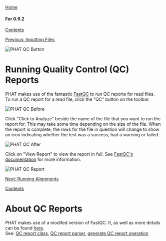 [Home](https://chgibb.github.io/PHATDocs/)

#### For 0.9.2
[Contents](https://chgibb.github.io/PHATDocs/docs/releases/0.9.2/home)

[Previous: Inputting Files](https://chgibb.github.io/PHATDocs/docs/releases/0.9.2/inputtingFiles)

![PHAT QC Button](https://chgibb.github.io//PHATDocs/docs/releases/0.9.2/QCButton.png)

# Running Quality Control (QC) Reports
PHAT makes use of the fantastic [FastQC](https://www.bioinformatics.babraham.ac.uk/projects/fastqc/) to run QC reports for read files.  
To run a QC report for a read file, click the "QC" button on the toolbar.

![PHAT QC Before](https://chgibb.github.io//PHATDocs/docs/releases/0.9.2/preQC.png)

Click "Click to Analyze" beside the name of the file that you want to run the report for. This may take some time depending on the size of the file. When the report is complete, the rows for the file in question will change to show an icon indicating whether the test was a success, had a warning or failed.

![PHAT QC After](https://chgibb.github.io//PHATDocs/docs/releases/0.9.2/postQC.png)

Click on "View Report" to view the report in full. See [FastQC's documentation](https://www.bioinformatics.babraham.ac.uk/projects/fastqc/Help/) for more information.

![PHAT QC Report](https://chgibb.github.io//PHATDocs/docs/releases/0.9.2/QCReport.png)

[Next: Running Alignments](https://chgibb.github.io/PHATDocs/docs/releases/0.9.2/runningAlignments)

[Contents](https://chgibb.github.io/PHATDocs/docs/releases/0.9.2/home)


# About QC Reports
PHAT makes use of a modifed version of FastQC. It, as well as more details can be found [here](https://github.com/chgibb/FastQC0.11.5).  
See: [QC report class](https://github.com/chgibb/PHAT/blob/0.9.2/src/req/QCData.ts), [QC report parser](https://github.com/chgibb/PHAT/blob/0.9.2/QCReportSummary.ts), [generate QC report operation](https://github.com/chgibb/PHAT/blob/0.9.2/src/req/operations/GenerateQCReport.ts)
